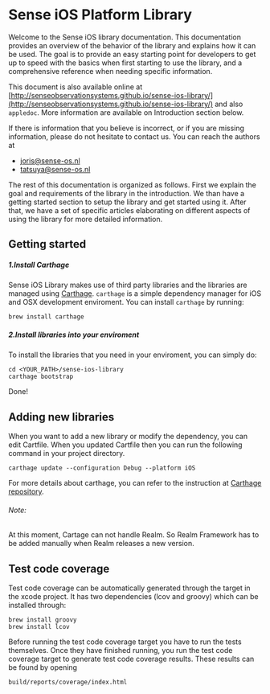 Sense iOS Platform Library
=================

Welcome to the Sense iOS library documentation. This documentation provides an overview of the behavior of the library and explains how it can be used. The goal is to provide an easy starting point for developers to get up to speed with the basics when first starting to use the library, and a comprehensive reference when needing specific information.

This document is also available online at [http://senseobservationsystems.github.io/sense-ios-library/](http://senseobservationsystems.github.io/sense-ios-library/) and also `appledoc`. More information are available on Introduction section below.

If there is information that you believe is incorrect, or if you are missing information, please do not hesitate to contact us. You can reach the authors at

* [joris@sense-os.nl](joris@sense-os.nl)
* [tatsuya@sense-os.nl](tatsuya@sense-os.nl)

The rest of this documentation is organized as follows. First we explain the goal and requirements of the library in the introduction. We than have a getting started section to setup the library and get started using it. After that, we have a set of specific articles elaborating on different aspects of using the library for more detailed information.

## Getting started
##### 1.Install Carthage
Sense iOS Library makes use of third party libraries and the libraries are managed using [Carthage](https://github.com/Carthage/Carthage). `carthage` is a simple dependency manager for iOS and OSX development enviroment. You can install `carthage` by running:
	
	brew install carthage
	
##### 2.Install libraries into your enviroment
	
To install the libraries that you need in your enviroment, you can simply do:
    
    cd <YOUR_PATH>/sense-ios-library
    carthage bootstrap

Done!

## Adding new libraries

When you want to add a new library or modify the dependency, you can edit Cartfile. When you updated Cartfile then you can run the following command in your project directory.

    carthage update --configuration Debug --platform iOS

For more details about carthage, you can refer to the instruction at [Carthage repository](https://github.com/Carthage/Carthage).
###### Note: 
At this moment, Cartage can not handle Realm. So Realm Framework has to be added manually when Realm releases a new version.

## Test code coverage  

Test code coverage can be automatically generated through the target in the xcode project. It has two dependencies (lcov and groovy) which can be installed through: 

    brew install groovy
    brew install lcov

Before running the test code coverage target you have to run the tests themselves. Once they have finished running, you run the test code coverage target to generate test code coverage results. These results can be found by opening 

    build/reports/coverage/index.html

